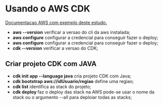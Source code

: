<h1>Usando o AWS CDK</h1>

<p><a href="https://docs.aws.amazon.com/pt_br/cdk/v2/guide/ecs_example.html">Documentacao AWS com exemplo deste estudo.</a></p>
<ul>
<li><strong>aws --version</strong> verificar a versao do cli da aws instalada;</li>
<li><strong>aws configure</strong> configurar a credencial para conseguir fazer o deploy;</li>
<li><strong>aws configure</strong> configurar a credencial para conseguir fazer o deploy;</li>
<li><strong>cdk --version</strong> verificar a versao do CDK;</li>
</ul>

<h2>Criar projeto CDK com JAVA</h2>
<ul>
<li><strong>cdk init app --language java</strong> cria projeto CDK com Java;</li>
<li><strong>cdk bootstrap aws://idUsuario/regiao</strong> define uma regiao;</li>
<li><strong>cdk list</strong> identifica as stack do projeto;</li>
<li><strong>cdk deploy </strong> faz o deploy das stack na AWS pode-se usar o nome da stack ou o argumento --all para deploiar todas as stacks;</li>
</ul>
